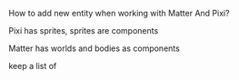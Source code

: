 How to add new entity when working with Matter And Pixi?

Pixi has sprites, sprites are components

Matter has worlds and bodies as components

keep a list of 